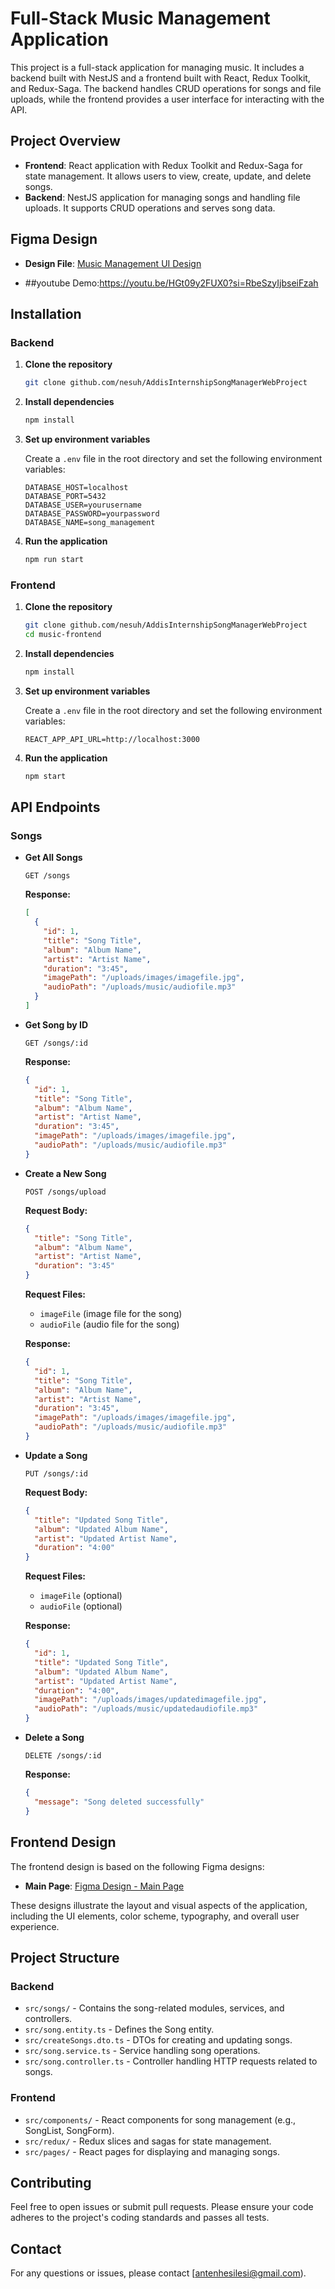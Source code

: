 # Full-Stack Music Management Application

This project is a full-stack application for managing music. It includes a backend built with NestJS and a frontend built with React, Redux Toolkit, and Redux-Saga. The backend handles CRUD operations for songs and file uploads, while the frontend provides a user interface for interacting with the API.

## Project Overview

- **Frontend**: React application with Redux Toolkit and Redux-Saga for state management. It allows users to view, create, update, and delete songs.
- **Backend**: NestJS application for managing songs and handling file uploads. It supports CRUD operations and serves song data.

## Figma Design

- **Design File**: [Music Management UI Design](https://www.figma.com/design/CiqNy4dU8T15C2KDDYeLuD/Untitled?node-id=16-2&node-type=FRAME&t=quI7iVeETyJ0C3Qe-0)

- ##youtube Demo:https://youtu.be/HGt09y2FUX0?si=RbeSzyIjbseiFzah 
## Installation

### Backend

1. **Clone the repository**

    ```bash
    git clone github.com/nesuh/AddisInternshipSongManagerWebProject
    ```

2. **Install dependencies**

    ```bash
    npm install
    ```

3. **Set up environment variables**

    Create a `.env` file in the root directory and set the following environment variables:

    ```env
    DATABASE_HOST=localhost
    DATABASE_PORT=5432
    DATABASE_USER=yourusername
    DATABASE_PASSWORD=yourpassword
    DATABASE_NAME=song_management
    ```

4. **Run the application**

    ```bash
    npm run start
    ```

### Frontend

1. **Clone the repository**

    ```bash
    git clone github.com/nesuh/AddisInternshipSongManagerWebProject
    cd music-frontend
    ```

2. **Install dependencies**

    ```bash
    npm install
    ```

3. **Set up environment variables**

    Create a `.env` file in the root directory and set the following environment variables:

    ```env
    REACT_APP_API_URL=http://localhost:3000
    ```

4. **Run the application**

    ```bash
    npm start
    ```

## API Endpoints

### Songs

- **Get All Songs**

    ```http
    GET /songs
    ```

    **Response:**

    ```json
    [
      {
        "id": 1,
        "title": "Song Title",
        "album": "Album Name",
        "artist": "Artist Name",
        "duration": "3:45",
        "imagePath": "/uploads/images/imagefile.jpg",
        "audioPath": "/uploads/music/audiofile.mp3"
      }
    ]
    ```

- **Get Song by ID**

    ```http
    GET /songs/:id
    ```

    **Response:**

    ```json
    {
      "id": 1,
      "title": "Song Title",
      "album": "Album Name",
      "artist": "Artist Name",
      "duration": "3:45",
      "imagePath": "/uploads/images/imagefile.jpg",
      "audioPath": "/uploads/music/audiofile.mp3"
    }
    ```

- **Create a New Song**

    ```http
    POST /songs/upload
    ```

    **Request Body:**

    ```json
    {
      "title": "Song Title",
      "album": "Album Name",
      "artist": "Artist Name",
      "duration": "3:45"
    }
    ```

    **Request Files:**

    - `imageFile` (image file for the song)
    - `audioFile` (audio file for the song)

    **Response:**

    ```json
    {
      "id": 1,
      "title": "Song Title",
      "album": "Album Name",
      "artist": "Artist Name",
      "duration": "3:45",
      "imagePath": "/uploads/images/imagefile.jpg",
      "audioPath": "/uploads/music/audiofile.mp3"
    }
    ```

- **Update a Song**

    ```http
    PUT /songs/:id
    ```

    **Request Body:**

    ```json
    {
      "title": "Updated Song Title",
      "album": "Updated Album Name",
      "artist": "Updated Artist Name",
      "duration": "4:00"
    }
    ```

    **Request Files:**

    - `imageFile` (optional)
    - `audioFile` (optional)

    **Response:**

    ```json
    {
      "id": 1,
      "title": "Updated Song Title",
      "album": "Updated Album Name",
      "artist": "Updated Artist Name",
      "duration": "4:00",
      "imagePath": "/uploads/images/updatedimagefile.jpg",
      "audioPath": "/uploads/music/updatedaudiofile.mp3"
    }
    ```

- **Delete a Song**

    ```http
    DELETE /songs/:id
    ```

    **Response:**

    ```json
    {
      "message": "Song deleted successfully"
    }
    ```

## Frontend Design

The frontend design is based on the following Figma designs:

- **Main Page**: [Figma Design - Main Page]([https://www.figma.com/file/yourfilelink](https://www.figma.com/design/CiqNy4dU8T15C2KDDYeLuD/Untitled?node-id=16-2&node-type=FRAME&t=quI7iVeETyJ0C3Qe-0)) 


These designs illustrate the layout and visual aspects of the application, including the UI elements, color scheme, typography, and overall user experience.

## Project Structure

### Backend

- `src/songs/` - Contains the song-related modules, services, and controllers.
- `src/song.entity.ts` - Defines the Song entity.
- `src/createSongs.dto.ts` - DTOs for creating and updating songs.
- `src/song.service.ts` - Service handling song operations.
- `src/song.controller.ts` - Controller handling HTTP requests related to songs.

### Frontend

- `src/components/` - React components for song management (e.g., SongList, SongForm).
- `src/redux/` - Redux slices and sagas for state management.
- `src/pages/` - React pages for displaying and managing songs.

## Contributing

Feel free to open issues or submit pull requests. Please ensure your code adheres to the project's coding standards and passes all tests.



## Contact

For any questions or issues, please contact [antenhesilesi@gmail.com).
